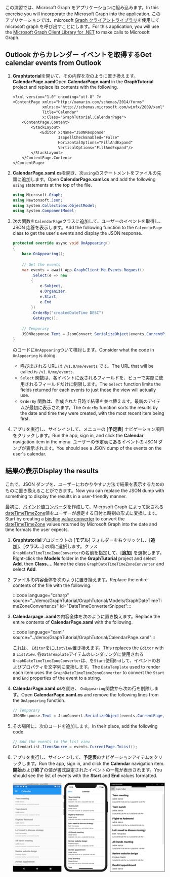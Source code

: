<!-- markdownlint-disable MD002 MD041 -->

<span data-ttu-id="e3a67-101">この演習では、Microsoft Graph をアプリケーションに組み込みます。</span><span class="sxs-lookup"><span data-stu-id="e3a67-101">In this exercise you will incorporate the Microsoft Graph into the application.</span></span> <span data-ttu-id="e3a67-102">このアプリケーションでは、microsoft [Graph クライアントライブラリ](https://github.com/microsoftgraph/msgraph-sdk-dotnet)を使用して microsoft graph を呼び出すことにします。</span><span class="sxs-lookup"><span data-stu-id="e3a67-102">For this application, you will use the [Microsoft Graph Client Library for .NET](https://github.com/microsoftgraph/msgraph-sdk-dotnet) to make calls to Microsoft Graph.</span></span>

## <a name="get-calendar-events-from-outlook"></a><span data-ttu-id="e3a67-103">Outlook からカレンダー イベントを取得する</span><span class="sxs-lookup"><span data-stu-id="e3a67-103">Get calendar events from Outlook</span></span>

1. <span data-ttu-id="e3a67-104">**Graphtutorial**を開いて、その内容を次のように置き換えます。 **CalendarPage.xaml**</span><span class="sxs-lookup"><span data-stu-id="e3a67-104">Open **CalendarPage.xaml** in the **GraphTutorial** project and replace its contents with the following.</span></span>

    ```xaml
    <?xml version="1.0" encoding="utf-8" ?>
    <ContentPage xmlns="http://xamarin.com/schemas/2014/forms"
                 xmlns:x="http://schemas.microsoft.com/winfx/2009/xaml"
                 Title="Calendar"
                 x:Class="GraphTutorial.CalendarPage">
        <ContentPage.Content>
            <StackLayout>
                <Editor x:Name="JSONResponse"
                        IsSpellCheckEnabled="False"
                        HorizontalOptions="FillAndExpand"
                        VerticalOptions="FillAndExpand"/>
            </StackLayout>
        </ContentPage.Content>
    </ContentPage>
    ```

1. <span data-ttu-id="e3a67-105">**CalendarPage.xaml.cs**を開き、次`using`のステートメントをファイルの先頭に追加します。</span><span class="sxs-lookup"><span data-stu-id="e3a67-105">Open **CalendarPage.xaml.cs** and add the following `using` statements at the top of the file.</span></span>

    ```csharp
    using Microsoft.Graph;
    using Newtonsoft.Json;
    using System.Collections.ObjectModel;
    using System.ComponentModel;
    ```

1. <span data-ttu-id="e3a67-106">次の関数を`CalendarPage`クラスに追加して、ユーザーのイベントを取得し、JSON 応答を表示します。</span><span class="sxs-lookup"><span data-stu-id="e3a67-106">Add the following function to the `CalendarPage` class to get the user's events and display the JSON response.</span></span>

    ```csharp
    protected override async void OnAppearing()
    {
        base.OnAppearing();

        // Get the events
        var events = await App.GraphClient.Me.Events.Request()
            .Select(e => new
            {
                e.Subject,
                e.Organizer,
                e.Start,
                e.End
            })
            .OrderBy("createdDateTime DESC")
            .GetAsync();

        // Temporary
        JSONResponse.Text = JsonConvert.SerializeObject(events.CurrentPage, Formatting.Indented);
    }
    ```

    <span data-ttu-id="e3a67-107">のコードに`OnAppearing`ついて検討します。</span><span class="sxs-lookup"><span data-stu-id="e3a67-107">Consider what the code in `OnAppearing` is doing.</span></span>

    - <span data-ttu-id="e3a67-108">呼び出される URL は `/v1.0/me/events` です。</span><span class="sxs-lookup"><span data-stu-id="e3a67-108">The URL that will be called is `/v1.0/me/events`.</span></span>
    - <span data-ttu-id="e3a67-109">`Select` 関数は、各イベントに返されるフィールドを、ビューで実際に使用されるフィールドだけに制限します。</span><span class="sxs-lookup"><span data-stu-id="e3a67-109">The `Select` function limits the fields returned for each events to just those the view will actually use.</span></span>
    - <span data-ttu-id="e3a67-110">`OrderBy` 関数は、作成された日時で結果を並べ替えます。最新のアイテムが最初に表示されます。</span><span class="sxs-lookup"><span data-stu-id="e3a67-110">The `OrderBy` function sorts the results by the date and time they were created, with the most recent item being first.</span></span>

1. <span data-ttu-id="e3a67-111">アプリを実行し、サインインして、メニューの [**予定表**] ナビゲーション項目をクリックします。</span><span class="sxs-lookup"><span data-stu-id="e3a67-111">Run the app, sign in, and click the **Calendar** navigation item in the menu.</span></span> <span data-ttu-id="e3a67-112">ユーザーの予定表にあるイベントの JSON ダンプが表示されます。</span><span class="sxs-lookup"><span data-stu-id="e3a67-112">You should see a JSON dump of the events on the user's calendar.</span></span>

## <a name="display-the-results"></a><span data-ttu-id="e3a67-113">結果の表示</span><span class="sxs-lookup"><span data-stu-id="e3a67-113">Display the results</span></span>

<span data-ttu-id="e3a67-114">これで、JSON ダンプを、ユーザーにわかりやすい方法で結果を表示するためのものに置き換えることができます。</span><span class="sxs-lookup"><span data-stu-id="e3a67-114">Now you can replace the JSON dump with something to display the results in a user-friendly manner.</span></span>

<span data-ttu-id="e3a67-115">最初に、[バインド値コンバータ](/xamarin/xamarin-forms/xaml/xaml-basics/data-binding-basics#binding-value-converters)を作成して、Microsoft Graph によって返される[dateTimeTimeZone](/graph/api/resources/datetimetimezone?view=graph-rest-1.0)値をユーザーが想定する日付と時刻の形式に変換します。</span><span class="sxs-lookup"><span data-stu-id="e3a67-115">Start by creating a [binding value converter](/xamarin/xamarin-forms/xaml/xaml-basics/data-binding-basics#binding-value-converters) to convert the [dateTimeTimeZone](/graph/api/resources/datetimetimezone?view=graph-rest-1.0) values returned by Microsoft Graph into the date and time formats the user expects.</span></span>

1. <span data-ttu-id="e3a67-116">**Graphtutorial**プロジェクトの [**モデル**] フォルダーを右クリックし、[**追加**]、[**クラス.**..] の順に選択します。クラス`GraphDateTimeTimeZoneConverter`の名前を指定して、[**追加**] を選択します。</span><span class="sxs-lookup"><span data-stu-id="e3a67-116">Right-click the **Models** folder in the **GraphTutorial** project and select **Add**, then **Class...**. Name the class `GraphDateTimeTimeZoneConverter` and select **Add**.</span></span>

1. <span data-ttu-id="e3a67-117">ファイルの内容全体を次のように置き換えます。</span><span class="sxs-lookup"><span data-stu-id="e3a67-117">Replace the entire contents of the file with the following.</span></span>

    :::code language="csharp" source="../demo/GraphTutorial/GraphTutorial/Models/GraphDateTimeTimeZoneConverter.cs" id="DateTimeConverterSnippet":::

1. <span data-ttu-id="e3a67-118">**Calendarpage .xaml**の内容全体を次のように置き換えます。</span><span class="sxs-lookup"><span data-stu-id="e3a67-118">Replace the entire contents of **CalendarPage.xaml** with the following.</span></span>

    :::code language="xaml" source="../demo/GraphTutorial/GraphTutorial/CalendarPage.xaml":::

    <span data-ttu-id="e3a67-119">これは、 `Editor`をに`ListView`置き換えます。</span><span class="sxs-lookup"><span data-stu-id="e3a67-119">This replaces the `Editor` with a `ListView`.</span></span> <span data-ttu-id="e3a67-120">各`DataTemplate`アイテムのレンダリングに使用される`GraphDateTimeTimeZoneConverter`は、を`Start`使用`End`して、イベントのおよびプロパティを文字列に変換します。</span><span class="sxs-lookup"><span data-stu-id="e3a67-120">The `DataTemplate` used to render each item uses the `GraphDateTimeTimeZoneConverter` to convert the `Start` and `End` properties of the event to a string.</span></span>

1. <span data-ttu-id="e3a67-121">**CalendarPage.xaml.cs**を開き、 `OnAppearing`関数から次の行を削除します。</span><span class="sxs-lookup"><span data-stu-id="e3a67-121">Open **CalendarPage.xaml.cs** and remove the following lines from the `OnAppearing` function.</span></span>

    ```csharp
    // Temporary
    JSONResponse.Text = JsonConvert.SerializeObject(events.CurrentPage, Formatting.Indented);
    ```

1. <span data-ttu-id="e3a67-122">その場所に、次のコードを追加します。</span><span class="sxs-lookup"><span data-stu-id="e3a67-122">In their place, add the following code.</span></span>

    ```csharp
    // Add the events to the list view
    CalendarList.ItemsSource = events.CurrentPage.ToList();
    ```

1. <span data-ttu-id="e3a67-123">アプリを実行し、サインインして、**予定表**のナビゲーションアイテムをクリックします。</span><span class="sxs-lookup"><span data-stu-id="e3a67-123">Run the app, sign in, and click the **Calendar** navigation item.</span></span> <span data-ttu-id="e3a67-124">**開始**および**終了**の値が書式設定されたイベントの一覧が表示されます。</span><span class="sxs-lookup"><span data-stu-id="e3a67-124">You should see the list of events with the **Start** and **End** values formatted.</span></span>

    ![イベント表のスクリーンショット](./images/calendar-page.png)
